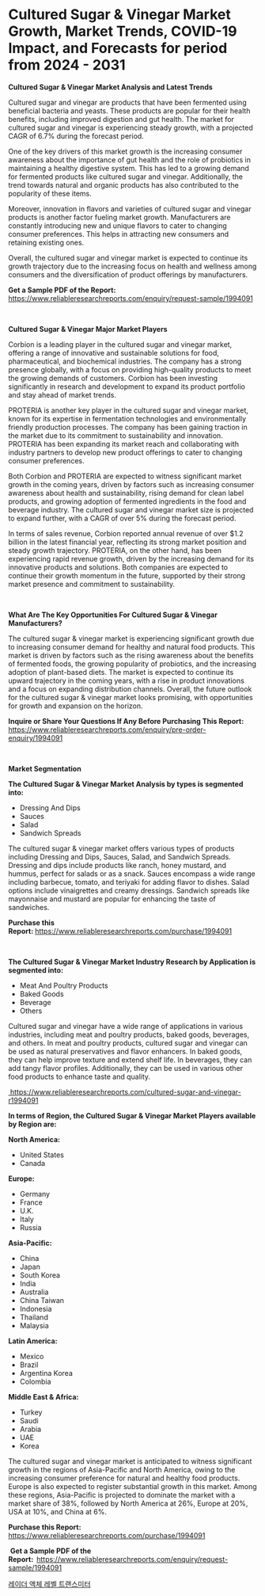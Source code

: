 <p><h1>Cultured Sugar & Vinegar Market Growth, Market Trends, COVID-19 Impact, and Forecasts for period from 2024 - 2031</h1></p><p><strong>Cultured Sugar & Vinegar Market Analysis and Latest Trends</strong></p>
<p><p>Cultured sugar and vinegar are products that have been fermented using beneficial bacteria and yeasts. These products are popular for their health benefits, including improved digestion and gut health. The market for cultured sugar and vinegar is experiencing steady growth, with a projected CAGR of 6.7% during the forecast period. </p><p>One of the key drivers of this market growth is the increasing consumer awareness about the importance of gut health and the role of probiotics in maintaining a healthy digestive system. This has led to a growing demand for fermented products like cultured sugar and vinegar. Additionally, the trend towards natural and organic products has also contributed to the popularity of these items.</p><p>Moreover, innovation in flavors and varieties of cultured sugar and vinegar products is another factor fueling market growth. Manufacturers are constantly introducing new and unique flavors to cater to changing consumer preferences. This helps in attracting new consumers and retaining existing ones.</p><p>Overall, the cultured sugar and vinegar market is expected to continue its growth trajectory due to the increasing focus on health and wellness among consumers and the diversification of product offerings by manufacturers.</p></p>
<p><strong>Get a Sample PDF of the Report:&nbsp;</strong> <a href="https://www.reliableresearchreports.com/enquiry/request-sample/1994091">https://www.reliableresearchreports.com/enquiry/request-sample/1994091</a></p>
<p>&nbsp;</p>
<p><strong>Cultured Sugar & Vinegar Major Market Players</strong></p>
<p><p>Corbion is a leading player in the cultured sugar and vinegar market, offering a range of innovative and sustainable solutions for food, pharmaceutical, and biochemical industries. The company has a strong presence globally, with a focus on providing high-quality products to meet the growing demands of customers. Corbion has been investing significantly in research and development to expand its product portfolio and stay ahead of market trends.</p><p>PROTERIA is another key player in the cultured sugar and vinegar market, known for its expertise in fermentation technologies and environmentally friendly production processes. The company has been gaining traction in the market due to its commitment to sustainability and innovation. PROTERIA has been expanding its market reach and collaborating with industry partners to develop new product offerings to cater to changing consumer preferences.</p><p>Both Corbion and PROTERIA are expected to witness significant market growth in the coming years, driven by factors such as increasing consumer awareness about health and sustainability, rising demand for clean label products, and growing adoption of fermented ingredients in the food and beverage industry. The cultured sugar and vinegar market size is projected to expand further, with a CAGR of over 5% during the forecast period.</p><p>In terms of sales revenue, Corbion reported annual revenue of over $1.2 billion in the latest financial year, reflecting its strong market position and steady growth trajectory. PROTERIA, on the other hand, has been experiencing rapid revenue growth, driven by the increasing demand for its innovative products and solutions. Both companies are expected to continue their growth momentum in the future, supported by their strong market presence and commitment to sustainability.</p></p>
<p>&nbsp;</p>
<p><strong>What Are The Key Opportunities For Cultured Sugar & Vinegar Manufacturers?</strong></p>
<p><p>The cultured sugar & vinegar market is experiencing significant growth due to increasing consumer demand for healthy and natural food products. This market is driven by factors such as the rising awareness about the benefits of fermented foods, the growing popularity of probiotics, and the increasing adoption of plant-based diets. The market is expected to continue its upward trajectory in the coming years, with a rise in product innovations and a focus on expanding distribution channels. Overall, the future outlook for the cultured sugar & vinegar market looks promising, with opportunities for growth and expansion on the horizon.</p></p>
<p><strong>Inquire or Share Your Questions If Any Before Purchasing This Report:</strong> <a href="https://www.reliableresearchreports.com/enquiry/pre-order-enquiry/1994091">https://www.reliableresearchreports.com/enquiry/pre-order-enquiry/1994091</a></p>
<p>&nbsp;</p>
<p><strong>Market Segmentation</strong></p>
<p><strong>The Cultured Sugar & Vinegar Market Analysis by types is segmented into:</strong></p>
<p><ul><li>Dressing And Dips</li><li>Sauces</li><li>Salad</li><li>Sandwich Spreads</li></ul></p>
<p><p>The cultured sugar & vinegar market offers various types of products including Dressing and Dips, Sauces, Salad, and Sandwich Spreads. Dressing and dips include products like ranch, honey mustard, and hummus, perfect for salads or as a snack. Sauces encompass a wide range including barbecue, tomato, and teriyaki for adding flavor to dishes. Salad options include vinaigrettes and creamy dressings. Sandwich spreads like mayonnaise and mustard are popular for enhancing the taste of sandwiches.</p></p>
<p><strong>Purchase this Report:&nbsp;</strong><a href="https://www.reliableresearchreports.com/purchase/1994091">https://www.reliableresearchreports.com/purchase/1994091</a></p>
<p>&nbsp;</p>
<p><strong>The Cultured Sugar & Vinegar Market Industry Research by Application is segmented into:</strong></p>
<p><ul><li>Meat And Poultry Products</li><li>Baked Goods</li><li>Beverage</li><li>Others</li></ul></p>
<p><p>Cultured sugar and vinegar have a wide range of applications in various industries, including meat and poultry products, baked goods, beverages, and others. In meat and poultry products, cultured sugar and vinegar can be used as natural preservatives and flavor enhancers. In baked goods, they can help improve texture and extend shelf life. In beverages, they can add tangy flavor profiles. Additionally, they can be used in various other food products to enhance taste and quality.</p></p>
<p><a href="https://www.reliableresearchreports.com/cultured-sugar-and-vinegar-r1994091">&nbsp;https://www.reliableresearchreports.com/cultured-sugar-and-vinegar-r1994091</a></p>
<p><strong>In terms of Region, the Cultured Sugar & Vinegar Market Players available by Region are:</strong></p>
<p>
    <p> <strong> North America: </strong>
        <ul>
            <li>United States</li>
            <li>Canada</li>
        </ul>
        </p> 
    <p> <strong> Europe: </strong>
        <ul>
            <li>Germany</li>
            <li>France</li>
            <li>U.K.</li>
            <li>Italy</li>
            <li>Russia</li>
        </ul>
        </p> 
    <p> <strong> Asia-Pacific: </strong>
        <ul>
            <li>China</li>
            <li>Japan</li>
            <li>South Korea</li>
            <li>India</li>
            <li>Australia</li>
            <li>China Taiwan</li>
            <li>Indonesia</li>
            <li>Thailand</li>
            <li>Malaysia</li>
        </ul>
        </p> 
    <p> <strong> Latin America: </strong>
        <ul>
            <li>Mexico</li>
            <li>Brazil</li>
            <li>Argentina Korea</li>
            <li>Colombia</li>
        </ul>
        </p> 
    <p> <strong> Middle East & Africa: </strong>
        <ul>
            <li>Turkey</li>
            <li>Saudi</li>
            <li>Arabia</li>
            <li>UAE</li>
            <li>Korea</li>
        </ul>
    </p>
    </p>
<p><p>The cultured sugar and vinegar market is anticipated to witness significant growth in the regions of Asia-Pacific and North America, owing to the increasing consumer preference for natural and healthy food products. Europe is also expected to register substantial growth in this market. Among these regions, Asia-Pacific is projected to dominate the market with a market share of 38%, followed by North America at 26%, Europe at 20%, USA at 10%, and China at 6%.</p></p>
<p><strong>Purchase this Report: </strong><a href="https://www.reliableresearchreports.com/purchase/1994091">https://www.reliableresearchreports.com/purchase/1994091</a></p>
<p>&nbsp;<strong>Get a Sample PDF of the Report:&nbsp;&nbsp;</strong><a href="https://www.reliableresearchreports.com/enquiry/request-sample/1994091">https://www.reliableresearchreports.com/enquiry/request-sample/1994091</a></p>
<p><strong></strong></p>
<p><p><a href="https://github.com/vss5505pa7z1p/Market-Research-Report-List-1/blob/main/497179518309.md">레이더 액체 레벨 트랜스미터</a></p></p>